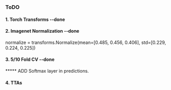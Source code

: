 ### ToDO
#### 1. Torch Transforms  --done
#### 2. Imagenet Normalization  --done

normalize = transforms.Normalize(mean=[0.485, 0.456, 0.406],
                                 std=[0.229, 0.224, 0.225])
#### 3. 5/10 Fold CV  --done 

***** ADD Softmax layer in predictions.

#### 4. TTAs
